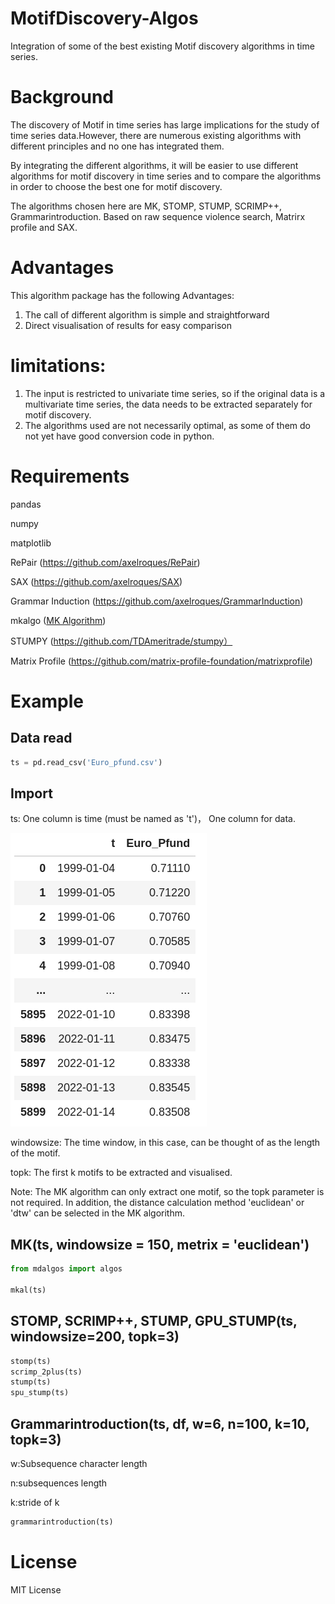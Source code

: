 # MotifDiscovery-Algos
Integration of some of the best existing Motif discovery algorithms in time series.

# Background
The discovery of Motif in time series has large implications for the study of time series data.However, there are numerous existing algorithms with different principles and no one has integrated them.

By integrating the different algorithms, it will be easier to use different algorithms for motif discovery in time series and to compare the algorithms in order to choose the best one for motif discovery.

The algorithms chosen here are MK, STOMP, STUMP, SCRIMP++, Grammarintroduction.
Based on raw sequence violence search, Matrirx profile and SAX.

# Advantages

This algorithm package has the following Advantages:

1. The call of different algorithm is simple and straightforward
2. Direct visualisation of results for easy comparison

# limitations:
1. The input is restricted to univariate time series, so if the original data is a multivariate time series, the data needs to be extracted separately for motif discovery.
2. The algorithms used are not necessarily optimal, as some of them do not yet have good conversion code in python.

# Requirements
pandas

numpy

matplotlib

RePair (https://github.com/axelroques/RePair)

SAX (https://github.com/axelroques/SAX)

Grammar Induction (https://github.com/axelroques/GrammarInduction)

mkalgo ([MK Algorithm](https://github.com/saifuddin778/mkalgo#mkalgo-mk-algorithm)) 

STUMPY (https://github.com/TDAmeritrade/stumpy）

Matrix Profile (https://github.com/matrix-profile-foundation/matrixprofile)

# Example
## Data read
```python
ts = pd.read_csv('Euro_pfund.csv')
```
## Import

ts: One column is time (must be named as 't')， One column for data. 

![Image text](https://github.com/7SiebenPunch/img-folder/blob/main/Testdata.png)

windowsize: The time window, in this case, can be thought of as the length of the motif.

topk: The first k motifs to be extracted and visualised.

Note: The MK algorithm can only extract one motif, so the topk parameter is not required. In addition, the distance calculation method 'euclidean' or 'dtw' can be selected in the MK algorithm.
      
## MK(ts, windowsize = 150, metrix = 'euclidean')

```python
from mdalgos import algos

mkal(ts)
```
## STOMP, SCRIMP++, STUMP, GPU_STUMP(ts, windowsize=200, topk=3)

```python
stomp(ts)
scrimp_2plus(ts)
stump(ts)
spu_stump(ts)
```

## Grammarintroduction(ts, df, w=6, n=100, k=10, topk=3) 
w:Subsequence character length

n:subsequences length

k:stride of k

```python
grammarintroduction(ts)
```

# License
MIT License
